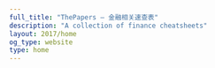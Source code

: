 ```yaml
---
full_title: "ThePapers — 金融相关速查表"
description: "A collection of finance cheatsheets"
layout: 2017/home
og_type: website
type: home
---
```

